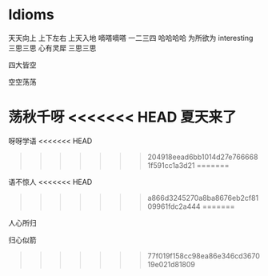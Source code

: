 # Idioms
天天向上
上下左右
上天入地
嘀嗒嘀嗒
一二三四
哈哈哈哈
为所欲为
interesting
三思三思
心有灵犀
三思三思

四大皆空

空空荡荡

荡秋千呀
<<<<<<< HEAD
夏天来了
=======

呀呀学语
<<<<<<< HEAD
>>>>>>> 204918eead6bb1014d27e7666681f591cc1a3d21
=======

语不惊人
<<<<<<< HEAD
>>>>>>> a866d3245270a8ba8676eb2cf8109961fdc2a444
=======

人心所归

归心似箭
>>>>>>> 77f019f158cc98ea86e346cd367019e021d81809
